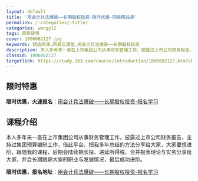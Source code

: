 ```yaml
---
layout: default
title: '用会计兵法爆破——长期股权投资-限时优惠-网易精品课'
permalink: /:categories/:title/
categories: wangyi2
tags: 网易提供
cover: 1006082127.jpg
keywords: 精选网课,网易云课堂,用会计兵法爆破——长期股权投资
description: 本人多年来一直在上市集团公司从事财务管理工作，披露过上市公司财务报告，主持过集团预算编制工作，借此平台，把我多年总结的方
classid: 1006082127
targetlink: https://study.163.com/course/introduction/1006082127.htm?share=1&shareId=1025206652&utm_campaign=share&utm_medium=iphoneShare&utm_source=&utm_u=1025206652
---
```


## 限时特惠

**限时优惠，火速报名**：[用会计兵法爆破——长期股权投资-报名学习](https://study.163.com/course/introduction/1006082127.htm?share=1&shareId=1025206652&utm_campaign=share&utm_medium=iphoneShare&utm_source=&utm_u=1025206652)

## 课程介绍

本人多年来一直在上市集团公司从事财务管理工作，披露过上市公司财务报告，主持过集团预算编制工作，借此平台，把我多年总结的方法分享给大家，大家要想进阶，跟随我的课程，后期会陆续把长投、递延所得税、合并报表理论与实务分享给大家，并会长期跟踪大家的职业与发展情况，最后成功进阶。

**限时优惠，报名地址**：[用会计兵法爆破——长期股权投资-报名学习](https://study.163.com/course/introduction/1006082127.htm?share=1&shareId=1025206652&utm_campaign=share&utm_medium=iphoneShare&utm_source=&utm_u=1025206652)

